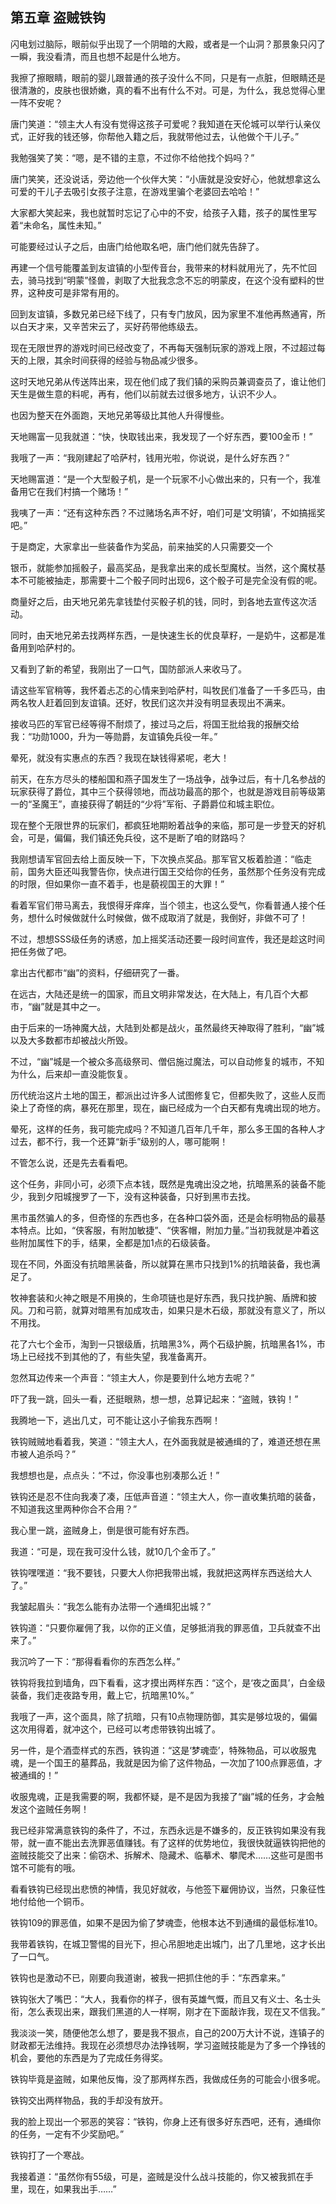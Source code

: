 ## 第五章 盗贼铁钩

闪电划过脑际，眼前似乎出现了一个阴暗的大殿，或者是一个山洞？那景象只闪了一瞬，我没看清，而且也想不起是什么地方。

我擦了擦眼睛，眼前的婴儿跟普通的孩子没什么不同，只是有一点脏，但眼睛还是很清澈的，皮肤也很娇嫩，真的看不出有什么不对。可是，为什么，我总觉得心里一阵不安呢？

唐门笑道：“领主大人有没有觉得这孩子可爱呢？我知道在天伦城可以举行认亲仪式，正好我的钱还够，你帮他入籍之后，我就带他过去，认他做个干儿子。”

我勉强笑了笑：“嗯，是不错的主意，不过你不给他找个妈吗？”

唐门笑笑，还没说话，旁边他一个伙伴大笑：“小唐就是没安好心，他就想拿这么可爱的干儿子去吸引女孩子注意，在游戏里骗个老婆回去哈哈！”

大家都大笑起来，我也就暂时忘记了心中的不安，给孩子入籍，孩子的属性里写着“未命名，属性未知。”

可能要经过认子之后，由唐门给他取名吧，唐门他们就先告辞了。

再建一个信号能覆盖到友谊镇的小型传音台，我带来的材料就用光了，先不忙回去，骑马找到“明蒙”怪兽，剥取了大批我念念不忘的明蒙皮，在这个没有塑料的世界，这种皮可是非常有用的。

回到友谊镇，多数兄弟已经下线了，只有专门放风，因为家里不准他再熬通宵，所以白天才来，又辛苦宋云了，买好药带他练级去。

现在无限世界的游戏时间已经改变了，不再每天强制玩家的游戏上限，不过超过每天的上限，其余时间获得的经验与物品减少很多。

这时天地兄弟从传送阵出来，现在他们成了我们镇的采购员兼调查员了，谁让他们天生是做生意的料呢，再有，他们以前就去过很多地方，认识不少人。

也因为整天在外面跑，天地兄弟等级比其他人升得慢些。

天地赐富一见我就道：“快，快取钱出来，我发现了一个好东西，要100金币！”

我哦了一声：“我刚建起了哈萨村，钱用光啦，你说说，是什么好东西？”

天地赐富道：“是一个大型骰子机，是一个玩家不小心做出来的，只有一个，我准备用它在我们村搞一个赌场！”

我咦了一声：“还有这种东西？不过赌场名声不好，咱们可是‘文明镇’，不如搞摇奖吧。”

于是商定，大家拿出一些装备作为奖品，前来抽奖的人只需要交一个

银币，就能参加摇骰子，最高奖品，是我拿出来的成长型魔杖。当然，这个魔杖基本不可能被抽走，那需要十二个骰子同时出现6，这个骰子可是完全没有假的呢。

商量好之后，由天地兄弟先拿钱垫付买骰子机的钱，同时，到各地去宣传这次活动。

同时，由天地兄弟去找两样东西，一是快速生长的优良草籽，一是奶牛，这都是准备用到哈萨村的。

又看到了新的希望，我刚出了一口气，国防部派人来收马了。

请这些军官稍等，我怀着忐忑的心情来到哈萨村，叫牧民们准备了一千多匹马，由两名牧人赶着回到友谊镇。还好，牧民们这次并没有明显表现出不满来。

接收马匹的军官已经等得不耐烦了，接过马之后，将国王批给我的报酬交给我：“功勋1000，升为一等勋爵，友谊镇免兵役一年。”

晕死，就没有实惠点的东西？我现在缺钱得紧呢，老大！

前天，在东方尽头的楼船国和燕子国发生了一场战争，战争过后，有十几名参战的玩家获得了爵位，其中三个获得领地，而战功最高的那个，也就是游戏目前等级第一的“圣魔王”，直接获得了朝廷的“少将”军衔、子爵爵位和城主职位。

现在整个无限世界的玩家们，都疯狂地期盼着战争的来临，那可是一步登天的好机会，可是，偏偏，我们镇还免兵役，这不是断了咱的财路吗？

我刚想请军官回去给上面反映一下，下次换点奖品。那军官又板着脸道：“临走前，国务大臣还叫我警告你，快点进行国王交给你的任务，虽然那个任务没有完成的时限，但如果你一直不着手，也是藐视国王的大罪！”

看着军官们带马离去，我恨得牙痒痒，当个领主，也这么受气，你看普通人接个任务，想什么时候做就什么时候做，做不成取消了就是，我倒好，非做不可了！

不过，想想SSS级任务的诱惑，加上摇奖活动还要一段时间宣传，我还是趁这时间把任务做了吧。

拿出古代都市“幽”的资料，仔细研究了一番。

在远古，大陆还是统一的国家，而且文明非常发达，在大陆上，有几百个大都市，“幽”就是其中之一。

由于后来的一场神魔大战，大陆到处都是战火，虽然最终天神取得了胜利，“幽”城以及大多数都市却被战火所毁。

不过，“幽”城是一个被众多高级祭司、僧侣施过魔法，可以自动修复的城市，不知为什么，后来却一直没能恢复。

历代统治这片土地的国王，都派出过许多人试图修复它，但都失败了，这些人反而染上了奇怪的病，暴死在那里，现在，幽已经成为一个白天都有鬼魂出现的地方。

晕死，这样的任务，我可能完成吗？不知道几百年几千年，那么多王国的各种人才过去，都不行，我一个还算“新手”级别的人，哪可能啊！

不管怎么说，还是先去看看吧。

这个任务，非同小可，必须下点本钱，既然是鬼魂出没之地，抗暗黑系的装备不能少，我到夕阳城搜罗了一下，没有这种装备，只好到黑市去找。

黑市虽然骗人的多，但奇怪的东西也多，在各种口袋外面，还是会标明物品的最基本特点。比如，“侠客服，有附加敏捷”、“侠客帽，附加力量。”当初我就是冲着这些附加属性下的手，结果，全都是加1点的石级装备。

现在不同，外面没有抗暗黑装备，所以就算在黑市只找到1%的抗暗装备，我也满足了。

牧神套装和火神之眼是不用换的，生命项链也是好东西，我只找护腕、盾牌和披风。刀和弓箭，就算对暗黑有加成攻击，如果只是木石级，那就没有意义了，所以不用找。

花了六七个金币，淘到一只银级盾，抗暗黑3%，两个石级护腕，抗暗黑各1%，市场上已经找不到其他的了，有些失望，我准备离开。

忽然耳边传来一个声音：“领主大人，你是要到什么地方去呢？”

吓了我一跳，回头一看，还挺眼熟，想一想，总算记起来：“盗贼，铁钩！”

我腾地一下，逃出几丈，可不能让这小子偷我东西啊！

铁钩贼贼地看着我，笑道：“领主大人，在外面我就是被通缉的了，难道还想在黑市被人追杀吗？”

我想想也是，点点头：“不过，你没事也别凑那么近！”

铁钩还是忍不住向我凑了凑，压低声音道：“领主大人，你一直收集抗暗的装备，不知道我这里两种你合不合用？”

我心里一跳，盗贼身上，倒是很可能有好东西。

我道：“可是，现在我可没什么钱，就10几个金币了。”

铁钩嘿嘿道：“我不要钱，只要大人你把我带出城，我就把这两样东西送给大人了。”

我皱起眉头：“我怎么能有办法带一个通缉犯出城？”

铁钩道：“只要你雇佣了我，以你的正义值，足够抵消我的罪恶值，卫兵就查不出来了。”

我沉吟了一下：“那得看看你的东西怎么样。”

铁钩将我拉到墙角，四下看看，这才摸出两样东西：“这个，是‘夜之面具’，白金级装备，我们走夜路专用，戴上它，抗暗黑10%。”

我哦了一声，这个面具，除了抗暗，只有10点物理防御，其实是够垃圾的，偏偏这次用得着，就冲这个，已经可以考虑带铁钩出城了。

另一件，是个酒壶样式的东西，铁钩道：“这是‘梦魂壶’，特殊物品，可以收服鬼魂，是一个国王的墓葬品，我就是因为偷了这件物品，一次加了100点罪恶值，才被通缉的！”

收服鬼魂，正是我需要的啊，我都怀疑，是不是因为我接了“幽”城的任务，才会触发这个盗贼任务啊！

我已经非常满意铁钩的条件了，不过，东西永远是不嫌多的，反正铁钩如果没有我带，就一直不能出去洗罪恶值赚钱。有了这样的优势地位，我很快就逼铁钩把他的盗贼技能交了出来：偷窃术、拆解术、隐藏术、临摹术、攀爬术……这些可是图书馆不可能有的哦。

看看铁钩已经现出悲愤的神情，我见好就收，与他签下雇佣协议，当然，只象征性地付给他一个铜币。

铁钩109的罪恶值，如果不是因为偷了梦魂壶，他根本达不到通缉的最低标准10。

我带着铁钩，在城卫警惕的目光下，担心吊胆地走出城门，出了几里地，这才长出了一口气。

铁钩也是激动不已，刚要向我道谢，被我一把抓住他的手：“东西拿来。”

铁钩张大了嘴巴：“大人，我看你的样子，很有英雄气慨，而且又有义士、名士头衔，怎么表现出来，跟我们黑道的人一样啊，刚才在下面敲诈我，现在又不信我。”

我淡淡一笑，随便他怎么想了，要是我不狠点，自己的200万大计不说，连镇子的财政都无法维持。我现在必须想尽办法挣钱啊，学习盗贼技能是为了多一个挣钱的机会，要他的东西是为了完成任务得奖。

铁钩毕竟是盗贼，如果他反悔，没了那两样东西，我做成任务的可能会小很多呢。

铁钩交出两样物品，我的手却没有放开。

我的脸上现出一个邪恶的笑容：“铁钩，你身上还有很多好东西吧，还有，通缉你的任务，一定有不少奖励吧。”

铁钩打了一个寒战。

我接着道：“虽然你有55级，可是，盗贼是没什么战斗技能的，你又被我抓在手里，现在，如果我出手……”

